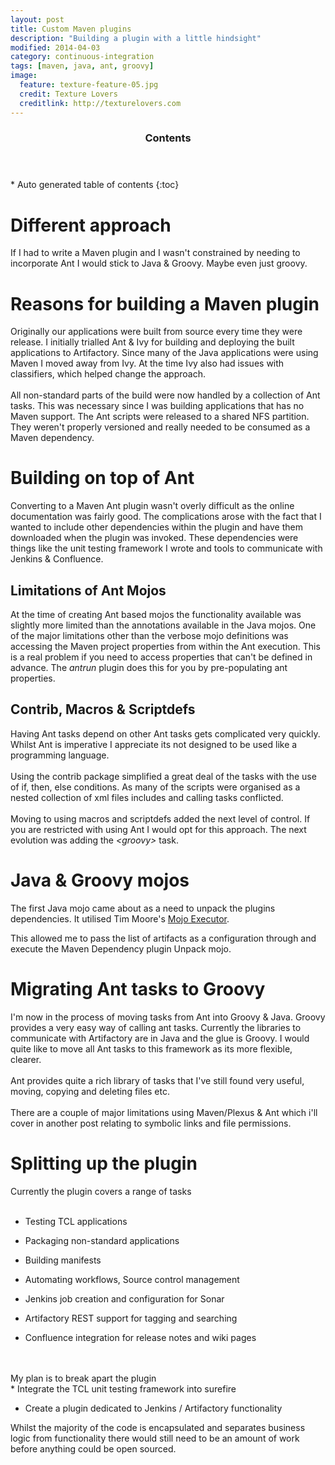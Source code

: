 ```yaml
---
layout: post
title: Custom Maven plugins
description: "Building a plugin with a little hindsight"
modified: 2014-04-03
category: continuous-integration
tags: [maven, java, ant, groovy]
image:
  feature: texture-feature-05.jpg
  credit: Texture Lovers
  creditlink: http://texturelovers.com
---
```


<section id="table-of-contents" class="toc">
  <header>
    <h3>Contents</h3>
  </header>
<div id="drawer" markdown="1">
*  Auto generated table of contents
{:toc}
</div>
</section><!-- /#table-of-contents -->

# Different approach
If I had to write a Maven plugin and I wasn't constrained by needing to incorporate Ant I would stick to Java & Groovy. Maybe even just groovy.

# Reasons for building a Maven plugin

Originally our applications were built from source every time they were release. I initially trialled Ant & Ivy for building and
deploying the built applications to Artifactory. Since many of the Java applications were using Maven I moved away from Ivy. At the time
Ivy also had issues with classifiers, which helped change the approach.
<br/><br/>
All non-standard parts of the build were now handled by a collection of Ant tasks. This was necessary since I was building applications that
has no Maven support. The Ant scripts were released to a shared NFS partition. They weren't properly versioned and really needed to be consumed as a Maven dependency.


# Building on top of Ant

Converting to a Maven Ant plugin wasn't overly difficult as the online documentation was fairly good. The complications arose with the fact that I wanted
to include other dependencies within the plugin and have them downloaded when the plugin was invoked. These dependencies were things like the unit testing framework I wrote
and tools to communicate with Jenkins & Confluence.

## Limitations of Ant Mojos
At the time of creating Ant based mojos the functionality available was slightly more limited than the annotations available in the Java mojos.
One of the major limitations other than the verbose mojo definitions was accessing the Maven project properties from within the Ant execution. This is a real problem
if you need to access properties that can't be defined in advance. The *antrun* plugin does this for you by pre-populating ant properties.

## Contrib, Macros & Scriptdefs

Having Ant tasks depend on other Ant tasks gets complicated very quickly. Whilst Ant is imperative I appreciate its not designed to be used like a programming language.
<br/><br/>
Using the contrib package simplified a great deal of the tasks with the use of if, then, else conditions. As many of the scripts
were organised as a nested collection of xml files includes and calling tasks conflicted.
<br/><br/>
Moving to using macros and scriptdefs added the next level of control. If you are restricted with using Ant I would opt for this approach.
The next evolution was adding the *&lt;groovy&gt;* task.

# Java & Groovy mojos
The first Java mojo came about as a need to unpack the plugins dependencies. It utilised Tim Moore's [Mojo Executor]( https://github.com/TimMoore/mojo-executor).

This allowed me to pass the list of artifacts as a configuration through and execute the Maven Dependency plugin Unpack mojo.

# Migrating Ant tasks to Groovy

I'm now in the process of moving tasks from Ant into Groovy & Java. Groovy provides a very easy way of calling ant tasks. Currently the libraries to communicate with
Artifactory are in Java and the glue is Groovy. I would quite like to move all Ant tasks to this framework as its more flexible, clearer.
<br/><br/>
Ant provides quite a rich library of tasks that I've still found very useful, moving, copying and deleting files etc.
<br/>
<br/>
There are a couple of major limitations using Maven/Plexus & Ant which i'll cover in another post relating to symbolic links and file permissions.

# Splitting up the plugin
Currently the plugin covers a range of tasks
<br/>
<br/>

* Testing TCL applications

* Packaging non-standard applications

* Building manifests

* Automating workflows, Source control management

* Jenkins job creation and configuration for Sonar

* Artifactory REST support for tagging and searching

* Confluence integration for release notes and wiki pages

<br/>
<br/>
My plan is to break apart the plugin
<br/>
* Integrate the TCL unit testing framework into surefire

* Create a plugin dedicated to Jenkins / Artifactory functionality

Whilst the majority of the code is encapsulated and separates business logic from functionality there would still need to be an amount of work before anything could be open sourced.

